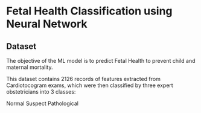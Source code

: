 # Fetal Health Classification using Neural Network
## Dataset

The objective of the ML model is to predict Fetal Health to prevent child and maternal mortality.

This dataset contains 2126 records of features extracted from Cardiotocogram exams, which were then classified by three expert obstetricians into 3 classes:

Normal
Suspect
Pathological
